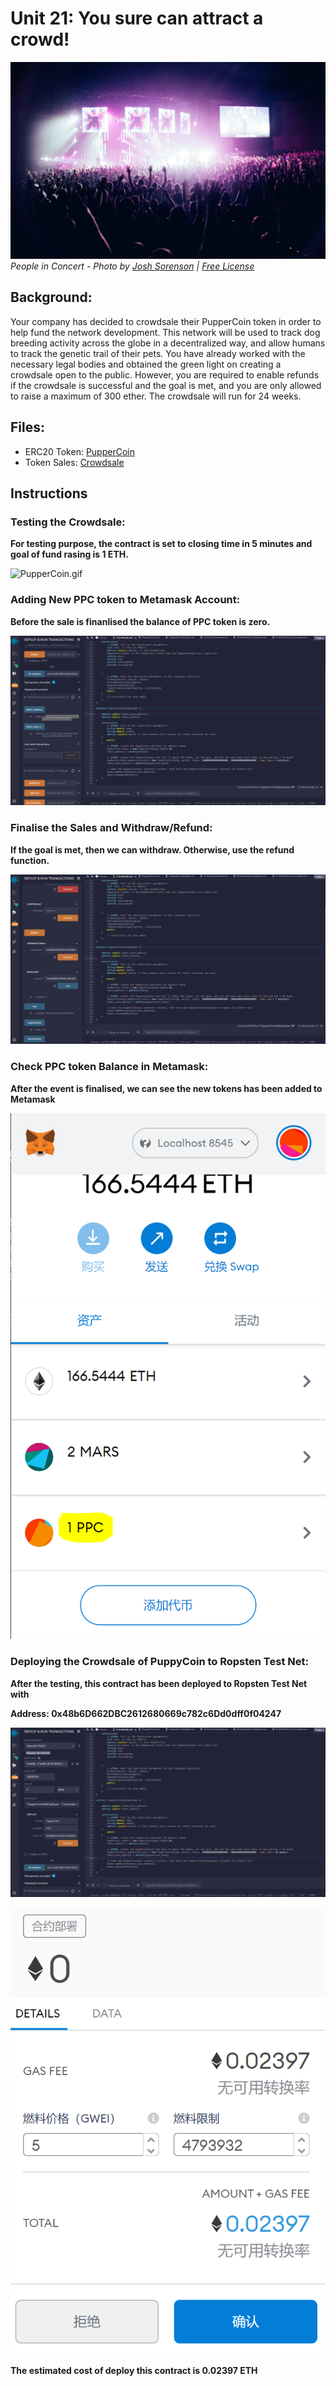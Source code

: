 # Unit 21: You sure can attract a crowd!

![crowd](Images/crowd.jpg)
_People in Concert - Photo by [Josh Sorenson](https://www.pexels.com/@joshsorenson?utm_content=attributionCopyText&utm_medium=referral&utm_source=pexels) | [Free License](https://www.pexels.com/license/)_


## Background:

Your company has decided to crowdsale their PupperCoin token in order to help fund the network development.
This network will be used to track dog breeding activity across the globe in a decentralized way, and allow humans to track the genetic trail of their pets. You have already worked with the necessary legal bodies and obtained the green light on creating a crowdsale open to the public. However, you are required to enable refunds if the crowdsale is successful and the goal is met, and you are only allowed to raise a maximum of 300 ether. The crowdsale will run for 24 weeks.


## Files:
* ERC20 Token: [PupperCoin](Puppercoin.sol) 
* Token Sales: [Crowdsale](Crowdsale.sol) 


## **Instructions**

### **Testing the Crowdsale:**
**For testing purpose, the contract is set to closing time in 5 minutes and goal of fund rasing is 1 ETH.**

![PupperCoin.gif](Images/PupperCoin.gif)


### **Adding New PPC token to Metamask Account:**
**Before the sale is finanlised the balance of PPC token is zero.**

![PupperCointoWallet.gif](Images/PupperCointoWallet.gif)


### **Finalise the Sales and Withdraw/Refund:**
**If the goal is met, then we can withdraw. Otherwise, use the refund function.**

![PupperCointoFinalized.gif](Images/PupperCointoFinalized.gif)

### **Check PPC token Balance in Metamask:**
**After the event is finalised, we can see the new tokens has been added to Metamask**

![coininwallet.PNG](Images/coininwallet.PNG)

### **Deploying the Crowdsale of PuppyCoin to Ropsten Test Net:**
**After the testing, this contract has been deployed to Ropsten Test Net with**

**Address: 0x48b6D662DBC2612680669c782c6Dd0dff0f04247**

![PupperCointoRopsten.gif](Images/PupperCointoRopsten.gif)

![reposten.PNG](Images/reposten.PNG)

**The estimated cost of deploy this contract is 0.02397 ETH**
